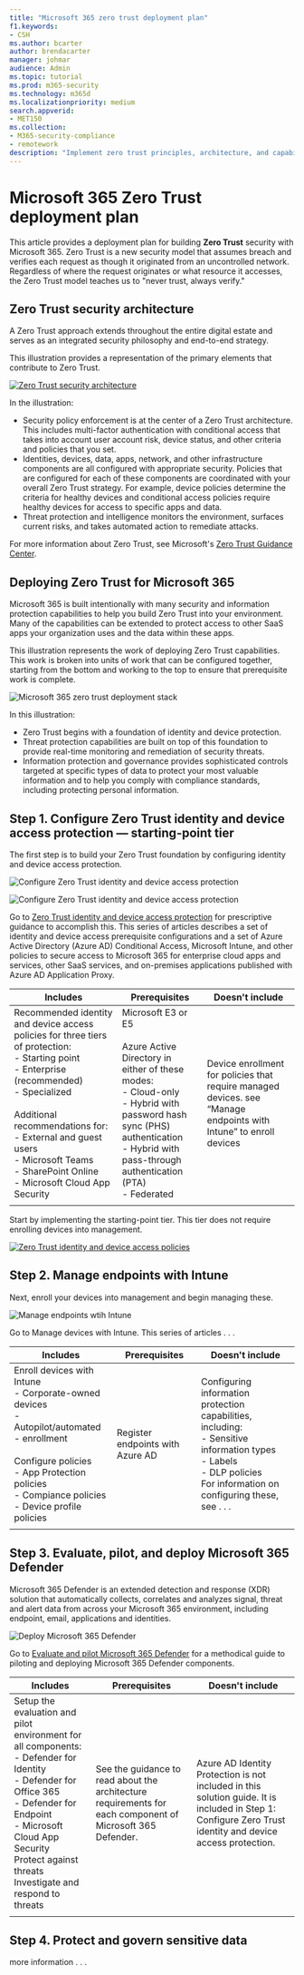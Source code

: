 ```yaml
---
title: "Microsoft 365 zero trust deployment plan"
f1.keywords:
- CSH
ms.author: bcarter
author: brendacarter
manager: johmar
audience: Admin
ms.topic: tutorial
ms.prod: m365-security
ms.technology: m365d
ms.localizationpriority: medium
search.appverid:
- MET150
ms.collection:
- M365-security-compliance
- remotework
description: "Implement zero trust principles, architecture, and capabilities for Microsoft 365."
---
```


# Microsoft 365 Zero Trust deployment plan

This article provides a deployment plan for building **Zero Trust** security with Microsoft 365. Zero Trust is a new security model that assumes breach and verifies each request as though it originated from an uncontrolled network. Regardless of where the request originates or what resource it accesses, the Zero Trust model teaches us to "never trust, always verify."


## Zero Trust security architecture

A Zero Trust approach extends throughout the entire digital estate and serves as an integrated security philosophy and end-to-end strategy. 

This illustration provides a representation of the primary elements that contribute to Zero Trust.

[![Zero Trust security architecture](../media/zero-trust/zero-trust-architecture.png)](https://github.com/MicrosoftDocs/microsoft-365-docs/raw/public/microsoft-365/media/zero-trust/zero-trust-architecture.png)

In the illustration:
- Security policy enforcement is at the center of a Zero Trust architecture. This includes multi-factor authentication with conditional access that takes into account user account risk, device status, and other criteria and policies that you set.
- Identities, devices, data, apps, network, and other infrastructure components are all configured with appropriate security. Policies that are configured for each of these components are coordinated with your overall Zero Trust strategy. For example, device policies determine the criteria for healthy devices and conditional access policies require healthy devices for access to specific apps and data.
- Threat protection and intelligence monitors the environment, surfaces current risks, and takes automated action to remediate attacks.

<!---
For more information about this architecture, including deployment objectives for your entire digital estate, see [Zero Trust Rapid Modernization Plan (RaMP)](https://review.docs.microsoft.com/security/zero-trust/zero-trust-ramp-overview?branch=zt-content-prototype). 
-->

For more information about Zero Trust, see Microsoft's [Zero Trust Guidance Center](https://docs.microsoft.com/security/zero-trust/).

## Deploying Zero Trust for Microsoft 365

Microsoft 365 is built intentionally with many security and information protection capabilities to help you build Zero Trust into your environment. Many of the capabilities can be extended to protect access to other SaaS apps your organization uses and the data within these apps.

This illustration represents the work of deploying Zero Trust capabilities. This work is broken into units of work that can be configured together, starting from the bottom and working to the top to ensure that prerequisite work is complete.

![Microsoft 365 zero trust deployment stack](../media/zero-trust/m365-zero-trust-deployment-stack.png)

In this illustration:
- Zero Trust begins with a foundation of identity and device protection. 
- Threat protection capabilities are built on top of this foundation to provide real-time monitoring and remediation of security threats. 
- Information protection and governance provides sophisticated controls targeted at specific types of data to protect your most valuable information and to help you comply with compliance standards, including protecting personal information.

## Step 1. Configure Zero Trust identity and device access protection — starting-point tier

The first step is to build your Zero Trust foundation by configuring identity and device access protection. 

![Configure Zero Trust identity and device access protection](../media/zero-trust/m365-zero-trust-architecture-step-1.png)

![Configure Zero Trust identity and device access protection](../media/zero-trust/m365-zero-trust-architecture-step-1b.png)

Go to [Zero Trust identity and device access protection](office-365-security/microsoft-365-policies-configurations.md) for prescriptive guidance to accomplish this. This series of articles describes a set of identity and device access prerequisite configurations and a set of Azure Active Directory (Azure AD) Conditional Access, Microsoft Intune, and other policies to secure access to Microsoft 365 for enterprise cloud apps and services, other SaaS services, and on-premises applications published with Azure AD Application Proxy.



|Includes  |Prerequisites  |Doesn't include  |
|---------|---------|---------|
|Recommended identity and device access policies for three tiers of protection:<br>- Starting point<br>- Enterprise (recommended)<br>- Specialized<br><br>Additional recommendations for:<br>- External and guest users<br>- Microsoft Teams<br>- SharePoint Online<br>- Microsoft Cloud App Security | Microsoft E3 or E5<br><br>Azure Active Directory in either of these modes:<br>- Cloud-only<br>- Hybrid with password hash sync (PHS) authentication<br>- Hybrid with pass-through authentication (PTA)<br>- Federated     |Device enrollment for policies that require managed devices. see “Manage endpoints with Intune” to enroll devices |
| | | |

Start by implementing the starting-point tier. This tier does not require enrolling devices into management. 

[![Zero Trust identity and device access policies](../media/zero-trust/identity-access-starting-point-tier.png#lightbox)](https://github.com/MicrosoftDocs/microsoft-365-docs/raw/public/microsoft-365/media/zero-trust/identity-access-starting-point-tier.png)




## Step 2. Manage endpoints with Intune

Next, enroll your devices into management and begin managing these. 

![Manage endpoints wtih Intune](../media/zero-trust/m365-zero-trust-architecture-step-2-devices.png)

Go to Manage devices with Intune. This series of articles . . . 



|Includes  |Prerequisites  |Doesn't include  |
|---------|---------|---------|
|Enroll devices with Intune<br>- Corporate-owned devices<br>- Autopilot/automated<br>- enrollment<br><br>Configure policies<br>- App Protection policies<br>- Compiance policies<br>- Device profile policies | Register endpoints with Azure AD     | Configuring information protection capabilities, including:<br>- Sensitive information types<br>- Labels<br>- DLP policies<br>For information on configuring these, see . . .        |
|    |         |         |

## Step 3. Evaluate, pilot, and deploy Microsoft 365 Defender

Microsoft 365 Defender is an extended detection and response (XDR) solution that automatically collects, correlates and analyzes signal, threat and alert data from across your Microsoft 365 environment, including endpoint, email, applications and identities.

![Deploy Microsoft 365 Defender](../media/zero-trust/m365-zero-trust-architecture-step-3-threat.png)

Go to [Evaluate and pilot Microsoft 365 Defender](defender/eval-overview.md) for a methodical guide to piloting and deploying Microsoft 365 Defender components. 

|Includes  |Prerequisites  |Doesn't include  |
|---------|---------|---------|
| Setup the evaluation and pilot environment for all components:<br>- Defender for Identity<br>- Defender for Office 365<br>- Defender for Endpoint<br>- Microsoft Cloud App Security<br>Protect against threats<br> Investigate and respond to threats   | See the guidance to read about the architecture requirements for each component of Microsoft 365 Defender.        | Azure AD Identity Protection is not included in this solution guide. It is included in Step 1: Configure Zero Trust identity and device access protection.        |
|    |         |         |

## Step 4. Protect and govern sensitive data

more information . . .
